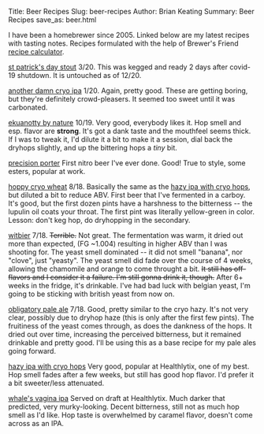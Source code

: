Title: Beer Recipes
Slug: beer-recipes
Author: Brian Keating
Summary: Beer Recipes
save_as: beer.html

I have been a homebrewer since 2005. Linked below are my latest recipes with tasting notes. Recipes formulated with the help of Brewer's Friend [recipe calculator](https://www.brewersfriend.com/homebrew/recipe/calculator).

[st patrick's day stout](beer/stpatricksstout.htm) 3/20. This was kegged and ready 2 days after covid-19 shutdown. It is untouched as of 12/20.

[another damn cryo ipa](beer/cryoipa.htm) 1/20. Again, pretty good. These are getting boring, but they're definitely crowd-pleasers. It seemed too sweet until it was carbonated.

[ekuanotty by nature](beer/ekuaknottybynature.htm) 10/19. Very good, everybody likes it. Hop smell and esp. flavor are **strong**. It's got a dank taste and the mouthfeel seems thick. If I was to tweak it, I'd dilute it a bit to make it a session, dial back the dryhops slightly, and up the bittering hops a *tiny* bit.

[precision porter](beer/porter.html) First nitro beer I've ever done. Good! True to style, some esters, popular at work.

[hoppy cryo wheat](beer/hoppywheat.htm) 8/18. Basically the same as the [hazy ipa with cryo hops](beer/hazyipa.htm), but diluted a bit to reduce ABV. First beer that I've fermented in a carboy. It's good, but the first dozen pints have a harshness to the bitterness -- the lupulin oil coats your throat. The first pint was literally yellow-green in color. Lesson: don't keg hop, do dryhopping in the secondary.

[witbier](beer/haolewitbier.htm) 7/18. <s>Terrible.</s> Not great. The fermentation was warm, it dried out more than expected, (FG ~1.004) resulting in higher ABV than I was shooting for. The yeast smell dominated -- it did not smell "banana", nor "clove", just "yeasty". The yeast smell did fade over the course of 4 weeks, allowing the chamomile and orange to come throught a bit. <s>It still has off-flavors and I consider it a failure. I'm still gonna drink it, though.</s> After 6+ weeks in the fridge, it's drinkable. I've had bad luck with belgian yeast, I'm going to be sticking with british yeast from now on.

[obligatory pale ale](beer/obligatorypaleale.htm) 7/18. Good, pretty similar to the cryo hazy. It's not very clear, possibly due to dryhop haze (this is only after the first few pints). The fruitiness of the yeast comes through, as does the dankness of the hops. It dried out over time, increasing the perceived bitterness, but it remained drinkable and pretty good. I'll be using this as a base recipe for my pale ales going forward.

[hazy ipa with cryo hops](beer/hazyipa.htm) Very good, popular at Healthlytix, one of my best. Hop smell fades after a few weeks, but still has good hop flavor. I'd prefer it a bit sweeter/less attenuated.  

[whale's vagina ipa](beer/whalesvaginaipa.html) Served on draft at Healthlytix. Much darker that predicted, very murky-looking. Decent bitterness, still not as much hop smell as I'd like. Hop taste is overwhelmed by caramel flavor, doesn't come across as an IPA.
